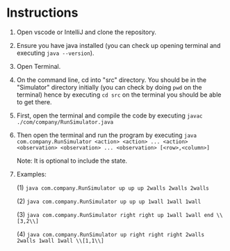 # Instructions

1. Open vscode or IntelliJ and clone the repository.

2. Ensure you have java installed (you can check up opening terminal and executing `java --version`).

3. Open Terminal.

4. On the command line, cd into "src" directory. You should be in the "Simulator" directory initially (you can check by doing `pwd` on the terminal) hence by executing `cd src` on the terminal you should be able to get there.

5. First, open the terminal and compile the code by executing `javac ./com/company/RunSimulator.java`

6. Then open the terminal and run the program by executing `java com.company.RunSimulator <action> <action> ... <action> <observation> <observation> ... <observation> [<row>,<column>]`                  

    Note: It is optional to include the state.

7. Examples: 

    (1) `java com.company.RunSimulator up up up 2walls 2walls 2walls`

    (2) `java com.company.RunSimulator up up up 1wall 1wall 1wall`

    (3) `java com.company.RunSimulator right right up 1wall 1wall end \\[3,2\\]`

    (4) `java com.company.RunSimulator up right right right 2walls 2walls 1wall 1wall \\[1,1\\]`